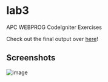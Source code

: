# lab3
APC WEBPROG CodeIgniter Exercises

Check out the final output over [here](http://apcwebprog.csf.ph/~cgvillarroel/lab3/ci4/public)!

## Screenshots
![image](https://user-images.githubusercontent.com/119918310/221355471-b6a7769d-2b8d-4527-8e16-1272f1440892.png)
